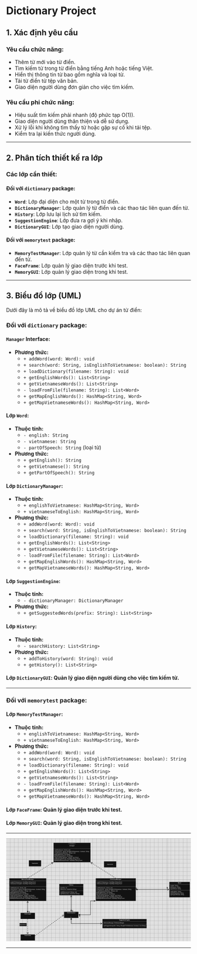 # Dictionary Project

## 1. Xác định yêu cầu

### **Yêu cầu chức năng:**
- Thêm từ mới vào từ điển.
- Tìm kiếm từ trong từ điển bằng tiếng Anh hoặc tiếng Việt.
- Hiển thị thông tin từ bao gồm nghĩa và loại từ.
- Tải từ điển từ tệp văn bản.
- Giao diện người dùng đơn giản cho việc tìm kiếm.

### **Yêu cầu phi chức năng:**
- Hiệu suất tìm kiếm phải nhanh (độ phức tạp O(1)).
- Giao diện người dùng thân thiện và dễ sử dụng.
- Xử lý lỗi khi không tìm thấy từ hoặc gặp sự cố khi tải tệp.
- Kiểm tra lại kiến thức người dùng.

---

## 2. Phân tích thiết kế ra lớp

### **Các lớp cần thiết:**

#### Đối với `dictionary` package:
- **`Word`**: Lớp đại diện cho một từ trong từ điển.
- **`DictionaryManager`**: Lớp quản lý từ điển và các thao tác liên quan đến từ.
- **`History`**: Lớp lưu lại lịch sử tìm kiếm.
- **`SuggestionEngine`**: Lớp đưa ra gợi ý khi nhập.
- **`DictionaryGUI`**: Lớp tạo giao diện người dùng.

#### Đối với `memorytest` package:
- **`MemoryTestManager`**: Lớp quản lý từ cần kiểm tra và các thao tác liên quan đến từ.
- **`FaceFrame`**: Lớp quản lý giao diện trước khi test.
- **`MemoryGUI`**: Lớp quản lý giao diện trong khi test.

---

## 3. Biểu đồ lớp (UML)

Dưới đây là mô tả về biểu đồ lớp UML cho dự án từ điển:

### **Đối với `dictionary` package:**

#### **`Manager` Interface:**
- **Phương thức:**
  - `+ addWord(word: Word): void`
  - `+ search(word: String, isEnglishToVietnamese: boolean): String`
  - `+ loadDictionary(filename: String): void`
  - `+ getEnglishWords(): List<String>`
  - `+ getVietnameseWords(): List<String>`
  - `- loadFromFile(filename: String): List<Word>`
  - `+ getMapEnglishWords(): HashMap<String, Word>`
  - `+ getMapVietnameseWords(): HashMap<String, Word>`

#### **Lớp `Word`:**
- **Thuộc tính:**
  - `- english: String`
  - `- vietnamese: String`
  - `- partOfSpeech: String` (loại từ)
- **Phương thức:**
  - `+ getEnglish(): String`
  - `+ getVietnamese(): String`
  - `+ getPartOfSpeech(): String`

#### **Lớp `DictionaryManager`:**
- **Thuộc tính:**
  - `+ englishToVietnamese: HashMap<String, Word>`
  - `+ vietnameseToEnglish: HashMap<String, Word>`
- **Phương thức:**
  - `+ addWord(word: Word): void`
  - `+ search(word: String, isEnglishToVietnamese: boolean): String`
  - `+ loadDictionary(filename: String): void`
  - `+ getEnglishWords(): List<String>`
  - `+ getVietnameseWords(): List<String>`
  - `- loadFromFile(filename: String): List<Word>`
  - `+ getMapEnglishWords(): HashMap<String, Word>`
  - `+ getMapVietnameseWords(): HashMap<String, Word>`

#### **Lớp `SuggestionEngine`:**
- **Thuộc tính:**
  - `- dictionaryManager: DictionaryManager`
- **Phương thức:**
  - `+ getSuggestedWords(prefix: String): List<String>`

#### **Lớp `History`:**
- **Thuộc tính:**
  - `- searchHistory: List<String>`
- **Phương thức:**
  - `+ addToHistory(word: String): void`
  - `+ getHistory(): List<String>`

#### **Lớp `DictionaryGUI`**: Quản lý giao diện người dùng cho việc tìm kiếm từ.

---

### **Đối với `memorytest` package:**

#### **Lớp `MemoryTestManager`:**
- **Thuộc tính:**
  - `+ englishToVietnamese: HashMap<String, Word>`
  - `+ vietnameseToEnglish: HashMap<String, Word>`
- **Phương thức:**
  - `+ addWord(word: Word): void`
  - `+ search(word: String, isEnglishToVietnamese: boolean): String`
  - `+ loadDictionary(filename: String): void`
  - `+ getEnglishWords(): List<String>`
  - `+ getVietnameseWords(): List<String>`
  - `- loadFromFile(filename: String): List<Word>`
  - `+ getMapEnglishWords(): HashMap<String, Word>`
  - `+ getMapVietnameseWords(): HashMap<String, Word>`

#### **Lớp `FaceFrame`**: Quản lý giao diện trước khi test.

#### **Lớp `MemoryGUI`**: Quản lý giao diện trong khi test.

---

![Biểu đồ UML](image/final_UML_version.png)

---

